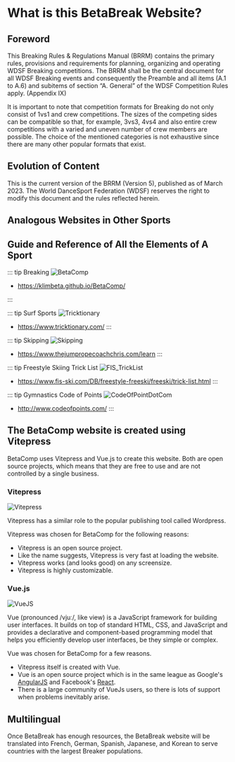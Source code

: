 # What is this BetaBreak Website?

## Foreword
This Breaking Rules & Regulations Manual (BRRM) contains the primary rules, provisions and
requirements for planning, organizing and operating WDSF Breaking competitions. The
BRRM shall be the central document for all WDSF Breaking events and consequently the
Preamble and all items (A.1 to A.6) and subitems of section “A. General” of the WDSF
Competition Rules apply. (Appendix IX)

It is important to note that competition formats for Breaking do not only consist of 1vs1 and
crew competitions. The sizes of the competing sides can be compatible so that, for example,
3vs3, 4vs4 and also entire crew competitions with a varied and uneven number of crew
members are possible. The choice of the mentioned categories is not exhaustive since there
are many other popular formats that exist.

## Evolution of Content
This is the current version of the BRRM (Version 5), published as of March 2023. The World
DanceSport Federation (WDSF) reserves the right to modify this document and the rules
reflected herein.


## Analogous Websites in Other Sports


## Guide and Reference of All the Elements of A Sport

::: tip Breaking
![BetaComp](/BetaComp_00.png)
- https://klimbeta.github.io/BetaComp/

:::

::: tip Surf Sports
![Tricktionary](/Tricktionary.png)
- https://www.tricktionary.com/
:::

::: tip Skipping
![Skipping](/Skipping.png)
- https://www.thejumpropecoachchris.com/learn
:::

::: tip Freestyle Skiing Trick List
![FIS_TrickList](/FIS_TrickList.png)
- https://www.fis-ski.com/DB/freestyle-freeski/freeski/trick-list.html
:::

::: tip Gymnastics Code of Points
![CodeOfPointDotCom](/CodeOfPointDotCom.png)
- http://www.codeofpoints.com/
:::

## The BetaComp website is created using Vitepress

BetaComp uses Vitepress and Vue.js to create this website. Both are open source projects, which means that they are free to use and are not controlled by a single business. 


### Vitepress

![Vitepress](/Vitepress.png)

Vitepress has a similar role to the popular publishing tool called Wordpress.

Vitepress was chosen for BetaComp for the following reasons:

- Vitepress is an open source project.
- Like the name suggests, Vitepress is very fast at loading the website.
- Vitepress works (and looks good) on any screensize.
- Vitepress is highly customizable.


### Vue.js

![VueJS](/VueJS.jpeg)

Vue (pronounced /vjuː/, like view) is a JavaScript framework for building user interfaces. It builds on top of standard HTML, CSS, and JavaScript and provides a declarative and component-based programming model that helps you efficiently develop user interfaces, be they simple or complex.

Vue was chosen for BetaComp for a few reasons. 

- Vitepress itself is created with Vue.
- Vue is an open source project which is in the same league as Google's [AngularJS](https://angularjs.org/) and Facebook's [React](https://react.dev/).
- There is a large community of VueJs users, so there is lots of support when problems inevitably arise.


## Multilingual

Once BetaBreak has enough resources, the BetaBreak website will be translated into French, German, Spanish, Japanese, and Korean to serve countries with the largest Breaker populations.